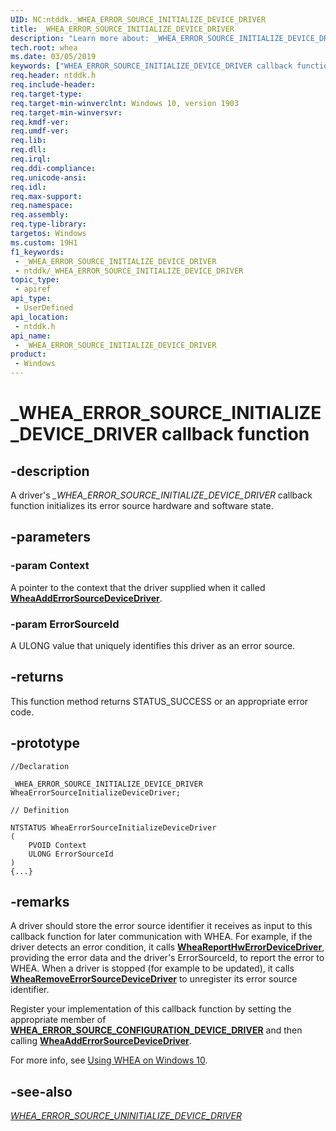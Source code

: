 ```yaml
---
UID: NC:ntddk._WHEA_ERROR_SOURCE_INITIALIZE_DEVICE_DRIVER
title: _WHEA_ERROR_SOURCE_INITIALIZE_DEVICE_DRIVER
description: "Learn more about: _WHEA_ERROR_SOURCE_INITIALIZE_DEVICE_DRIVER callback function"
tech.root: whea
ms.date: 03/05/2019
keywords: ["WHEA_ERROR_SOURCE_INITIALIZE_DEVICE_DRIVER callback function"]
req.header: ntddk.h
req.include-header: 
req.target-type: 
req.target-min-winverclnt: Windows 10, version 1903
req.target-min-winversvr: 
req.kmdf-ver: 
req.umdf-ver: 
req.lib: 
req.dll: 
req.irql: 
req.ddi-compliance: 
req.unicode-ansi: 
req.idl: 
req.max-support: 
req.namespace: 
req.assembly: 
req.type-library: 
targetos: Windows
ms.custom: 19H1
f1_keywords:
 - _WHEA_ERROR_SOURCE_INITIALIZE_DEVICE_DRIVER
 - ntddk/_WHEA_ERROR_SOURCE_INITIALIZE_DEVICE_DRIVER
topic_type:
 - apiref
api_type:
 - UserDefined
api_location:
 - ntddk.h
api_name:
 - _WHEA_ERROR_SOURCE_INITIALIZE_DEVICE_DRIVER
product:
 - Windows
---
```


# _WHEA_ERROR_SOURCE_INITIALIZE_DEVICE_DRIVER callback function


## -description

A driver's *_WHEA_ERROR_SOURCE_INITIALIZE_DEVICE_DRIVER* callback function initializes its error source hardware and software state.

## -parameters

### -param Context

A pointer to the context that the driver supplied when it called [**WheaAddErrorSourceDeviceDriver**](nf-ntddk-wheaadderrorsourcedevicedriver.md).

### -param ErrorSourceId

A ULONG value that uniquely identifies this driver as an error source.

## -returns

This function method returns STATUS_SUCCESS or an appropriate error code.

## -prototype

```
//Declaration

_WHEA_ERROR_SOURCE_INITIALIZE_DEVICE_DRIVER WheaErrorSourceInitializeDeviceDriver; 

// Definition

NTSTATUS WheaErrorSourceInitializeDeviceDriver 
(
	PVOID Context
	ULONG ErrorSourceId
)
{...}

```

## -remarks

A driver should store the error source identifier it receives as input to this callback function for later communication with WHEA. For example, if the driver detects an error condition, it calls [**WheaReportHwErrorDeviceDriver**](nf-ntddk-wheareporthwerrordevicedriver.md), providing the error data and the driver's ErrorSourceId, to report the error to WHEA. When a driver is stopped (for example to be updated), it calls [**WheaRemoveErrorSourceDeviceDriver**](nf-ntddk-whearemoveerrorsourcedevicedriver.md) to unregister its error source identifier.

Register your implementation of this callback function by setting the appropriate member of [**WHEA_ERROR_SOURCE_CONFIGURATION_DEVICE_DRIVER**](ns-ntddk-whea_error_source_configuration_device_driver.md) and then calling [**WheaAddErrorSourceDeviceDriver**](nf-ntddk-wheaadderrorsourcedevicedriver.md).

For more info, see [Using WHEA on Windows 10](/windows-hardware/drivers/whea/using-whea-on-windows-10).

## -see-also

[*WHEA_ERROR_SOURCE_UNINITIALIZE_DEVICE_DRIVER*](nc-ntddk-_whea_error_source_uninitialize_device_driver.md)

